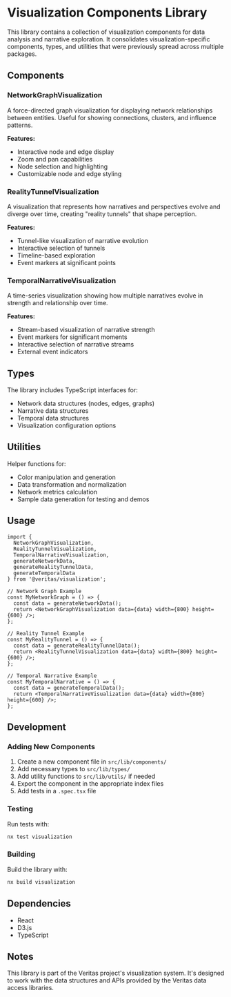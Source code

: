 # Visualization Components Library

This library contains a collection of visualization components for data analysis and narrative exploration. It consolidates visualization-specific components, types, and utilities that were previously spread across multiple packages.

## Components

### NetworkGraphVisualization

A force-directed graph visualization for displaying network relationships between entities. Useful for showing connections, clusters, and influence patterns.

**Features:**
- Interactive node and edge display
- Zoom and pan capabilities
- Node selection and highlighting
- Customizable node and edge styling

### RealityTunnelVisualization

A visualization that represents how narratives and perspectives evolve and diverge over time, creating "reality tunnels" that shape perception.

**Features:**
- Tunnel-like visualization of narrative evolution
- Interactive selection of tunnels
- Timeline-based exploration
- Event markers at significant points

### TemporalNarrativeVisualization

A time-series visualization showing how multiple narratives evolve in strength and relationship over time.

**Features:**
- Stream-based visualization of narrative strength
- Event markers for significant moments
- Interactive selection of narrative streams
- External event indicators

## Types

The library includes TypeScript interfaces for:

- Network data structures (nodes, edges, graphs)
- Narrative data structures
- Temporal data structures
- Visualization configuration options

## Utilities

Helper functions for:

- Color manipulation and generation
- Data transformation and normalization
- Network metrics calculation
- Sample data generation for testing and demos

## Usage

```tsx
import { 
  NetworkGraphVisualization,
  RealityTunnelVisualization, 
  TemporalNarrativeVisualization,
  generateNetworkData,
  generateRealityTunnelData,
  generateTemporalData
} from '@veritas/visualization';

// Network Graph Example
const MyNetworkGraph = () => {
  const data = generateNetworkData();
  return <NetworkGraphVisualization data={data} width={800} height={600} />;
};

// Reality Tunnel Example
const MyRealityTunnel = () => {
  const data = generateRealityTunnelData();
  return <RealityTunnelVisualization data={data} width={800} height={600} />;
};

// Temporal Narrative Example
const MyTemporalNarrative = () => {
  const data = generateTemporalData();
  return <TemporalNarrativeVisualization data={data} width={800} height={600} />;
};
```

## Development

### Adding New Components

1. Create a new component file in `src/lib/components/`
2. Add necessary types to `src/lib/types/`
3. Add utility functions to `src/lib/utils/` if needed
4. Export the component in the appropriate index files
5. Add tests in a `.spec.tsx` file

### Testing

Run tests with:

```bash
nx test visualization
```

### Building

Build the library with:

```bash
nx build visualization
```

## Dependencies

- React
- D3.js
- TypeScript

## Notes

This library is part of the Veritas project's visualization system. It's designed to work with the data structures and APIs provided by the Veritas data access libraries.
